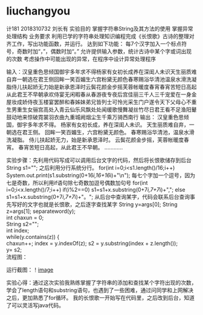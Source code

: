 # liuchangyou
计181 2018310732 刘长有
实验目的 掌握字符串String及其方法的使用  掌握异常处理结构
业务要求  利用已学的字符串处理知识编程完成《长恨歌》古诗的整理对齐工作，写出功能函数，并运行。
达到如下功能：
      每7个汉字加入一个标点符号，奇数时加“，”，偶数时加“。”
      允许提供输入参数，统计古诗中某个字或词出现的次数
      考虑操作中可能出现的异常，在程序中设计异常处理程序

输入：汉皇重色思倾国御宇多年求不得杨家有女初长成养在深闺人未识天生丽质难自弃一朝选在君王侧回眸一笑百媚生六宫粉黛无颜色春寒赐浴华清池温泉水滑洗凝脂侍儿扶起娇无力始是新承恩泽时云鬓花颜金步摇芙蓉帐暖度春宵春宵苦短日高起从此君王不早朝承欢侍宴无闲暇春从春游夜专夜后宫佳丽三千人三千宠爱在一身金屋妆成娇侍夜玉楼宴罢醉和春姊妹弟兄皆列士可怜光采生门户遂令天下父母心不重生男重生女骊宫高处入青云仙乐风飘处处闻缓歌慢舞凝丝竹尽日君王看不足渔阳鼙鼓动地来惊破霓裳羽衣曲九重城阙烟尘生千乘万骑西南行
输出：
汉皇重色思倾国，御宇多年求不得。
杨家有女初长成，养在深闺人未识。
天生丽质难自弃，一朝选在君王侧。
回眸一笑百媚生，六宫粉黛无颜色。
春寒赐浴华清池，温泉水滑洗凝脂。
侍儿扶起娇无力，始是新承恩泽时。
云鬓花颜金步摇，芙蓉帐暖度春宵。
春宵苦短日高起，从此君王不早朝。
…………

实验步骤：先利用代码写成可以调用后台文字的代码，然后将长恨歌储存到后台
String s1="";
之后利用分行系统分行。
for(int i=0;i<s1.length()/16;i++)
System.out.print(s1.substring(0+16*i,16+16*i)+"\n"); 
每七个字加一个逗号，因为七是奇数，所以利用if语句除七奇数加逗号偶数加句号
for(int i=0;i<x.length()/7;i++)
	      if(i%2==0)
	       s1=s1+x.substring(0+7*i,7+7*i)+",";
	      else
	       s1=s1+x.substring(0+7*i,7+7*i)+"。";
从后台中查询某字，代码会联系后台查询事先写好的文字也就是长恨歌，之后逐字查找某字
String y=args[0];
	    	String z=args[1];
			separateword(y);		
	int chaxun = 0;		
		String s2="";		
		int index;		
		while(y.contains(z))
		{			
			chaxun++;
		    index = y.indexOf(z);
		    s2 = y.substring(index + z.length());		
		    y= s2;			
流程图：

运行截图：！[image](https://github.com/LIUCHANGYOU6/liuchangyou/blob/master/%E5%88%98%E9%95%BF%E6%9C%89.png)

实验心得：通过这次实验我熟练掌握了字符串的添加和查找某个字符出现的次数，
学会了length语句和substring语句，也遇到了一些困难，通过问同学和上网解决之后，更加熟悉了for循环。
我的长恨歌一开始写在代码里，之后改到后台，知道了可以灵活写java代码。
